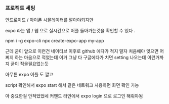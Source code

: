 ### 프로젝트 세팅

안드로이드 / 아이폰 시뮬레이터를 깔아야되지만

expo 라는 앱 / 웹 으로 실시간으로 어플 돌아가는것을 확인할 수 있다 .

npm i -g expo-cli
npx create-expo-app my-app

근데 굳이 앞으로 이런건 네이티브 이후로 github 에다가 적지 말자 처음에야 잊으면 어쩌지 하는 마음으로 적었는데 이거 그냥 다 구글에다가 치면 setting 나오는데 이런거까지 굳이 적을필요없는듯

아무튼 expo 어플 도 깔고

script 확인해서 expo start 해서 같은 네트워크 사용하면 화면 확인 가능

아 중요한걸 안적었었네 커맨드 라인에서 expo login 으로 로그인 해줘야됨
